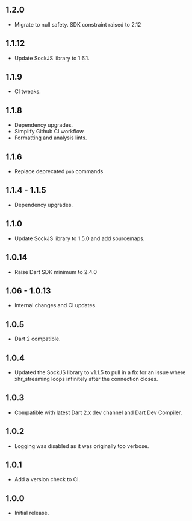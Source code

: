 ## 1.2.0

- Migrate to null safety. SDK constraint raised to 2.12

## 1.1.12

- Update SockJS library to 1.6.1.

## 1.1.9

- CI tweaks.

## 1.1.8

- Dependency upgrades.
- Simplify Github CI workflow.
- Formatting and analysis lints.

## 1.1.6

- Replace deprecated `pub` commands

## 1.1.4 - 1.1.5

- Dependency upgrades.

## 1.1.0

- Update SockJS library to 1.5.0 and add sourcemaps.

## 1.0.14

- Raise Dart SDK minimum to 2.4.0

## 1.06 - 1.0.13

- Internal changes and CI updates.

## 1.0.5

- Dart 2 compatible.

## 1.0.4

- Updated the SockJS library to v1.1.5 to pull in a fix for an issue
  where xhr_streaming loops infinitely after the connection closes.

## 1.0.3

- Compatible with latest Dart 2.x dev channel and Dart Dev Compiler.

## 1.0.2

- Logging was disabled as it was originally too verbose.

## 1.0.1

- Add a version check to CI.

## 1.0.0

- Initial release.
